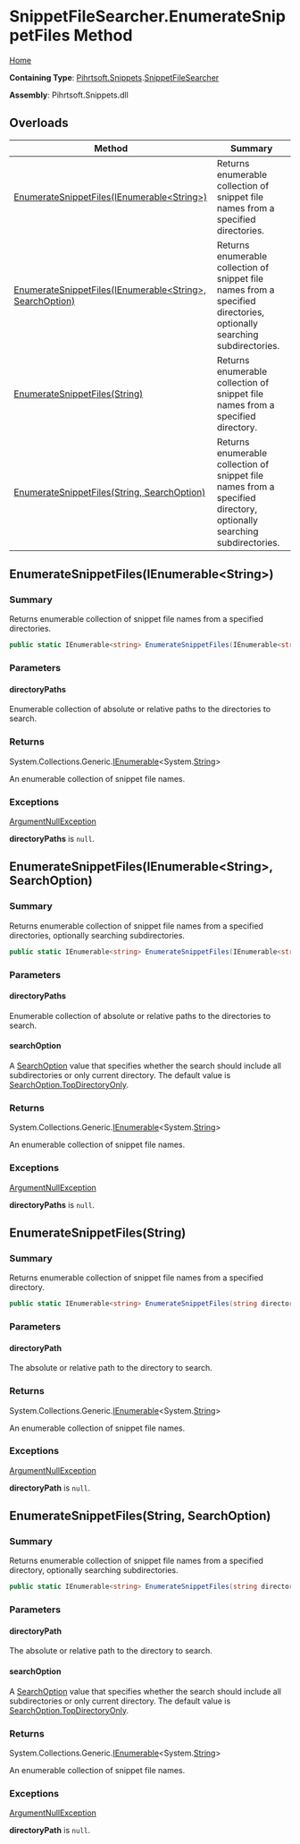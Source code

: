 <a name="_top"></a>

# SnippetFileSearcher\.EnumerateSnippetFiles Method

[Home](../../../../README.md#_top)

**Containing Type**: [Pihrtsoft.Snippets](../../README.md#_top)\.[SnippetFileSearcher](../README.md#_top)

**Assembly**: Pihrtsoft\.Snippets\.dll

## Overloads

| Method | Summary |
| ------ | ------- |
| [EnumerateSnippetFiles(IEnumerable\<String>)](#Pihrtsoft_Snippets_SnippetFileSearcher_EnumerateSnippetFiles_System_Collections_Generic_IEnumerable_System_String__) | Returns enumerable collection of snippet file names from a specified directories\. |
| [EnumerateSnippetFiles(IEnumerable\<String>, SearchOption)](#Pihrtsoft_Snippets_SnippetFileSearcher_EnumerateSnippetFiles_System_Collections_Generic_IEnumerable_System_String__System_IO_SearchOption_) | Returns enumerable collection of snippet file names from a specified directories, optionally searching subdirectories\. |
| [EnumerateSnippetFiles(String)](#Pihrtsoft_Snippets_SnippetFileSearcher_EnumerateSnippetFiles_System_String_) | Returns enumerable collection of snippet file names from a specified directory\. |
| [EnumerateSnippetFiles(String, SearchOption)](#Pihrtsoft_Snippets_SnippetFileSearcher_EnumerateSnippetFiles_System_String_System_IO_SearchOption_) | Returns enumerable collection of snippet file names from a specified directory, optionally searching subdirectories\. |

## EnumerateSnippetFiles\(IEnumerable\<String>\) <a name="Pihrtsoft_Snippets_SnippetFileSearcher_EnumerateSnippetFiles_System_Collections_Generic_IEnumerable_System_String__"></a>

### Summary

Returns enumerable collection of snippet file names from a specified directories\.

```csharp
public static IEnumerable<string> EnumerateSnippetFiles(IEnumerable<string> directoryPaths)
```

### Parameters

#### directoryPaths

Enumerable collection of absolute or relative paths to the directories to search\.

### Returns

System\.Collections\.Generic\.[IEnumerable](https://docs.microsoft.com/en-us/dotnet/api/system.collections.generic.ienumerable-1)\<System\.[String](https://docs.microsoft.com/en-us/dotnet/api/system.string)>

An enumerable collection of snippet file names\.

### Exceptions

[ArgumentNullException](https://docs.microsoft.com/en-us/dotnet/api/system.argumentnullexception)

**directoryPaths** is `null`\.

## EnumerateSnippetFiles\(IEnumerable\<String>, SearchOption\) <a name="Pihrtsoft_Snippets_SnippetFileSearcher_EnumerateSnippetFiles_System_Collections_Generic_IEnumerable_System_String__System_IO_SearchOption_"></a>

### Summary

Returns enumerable collection of snippet file names from a specified directories, optionally searching subdirectories\.

```csharp
public static IEnumerable<string> EnumerateSnippetFiles(IEnumerable<string> directoryPaths, SearchOption searchOption)
```

### Parameters

#### directoryPaths

Enumerable collection of absolute or relative paths to the directories to search\.

#### searchOption

A [SearchOption](https://docs.microsoft.com/en-us/dotnet/api/system.io.searchoption) value that specifies whether the search should include all subdirectories or only current directory\. The default value is [SearchOption.TopDirectoryOnly](https://docs.microsoft.com/en-us/dotnet/api/system.io.searchoption.topdirectoryonly)\.

### Returns

System\.Collections\.Generic\.[IEnumerable](https://docs.microsoft.com/en-us/dotnet/api/system.collections.generic.ienumerable-1)\<System\.[String](https://docs.microsoft.com/en-us/dotnet/api/system.string)>

An enumerable collection of snippet file names\.

### Exceptions

[ArgumentNullException](https://docs.microsoft.com/en-us/dotnet/api/system.argumentnullexception)

**directoryPaths** is `null`\.

## EnumerateSnippetFiles\(String\) <a name="Pihrtsoft_Snippets_SnippetFileSearcher_EnumerateSnippetFiles_System_String_"></a>

### Summary

Returns enumerable collection of snippet file names from a specified directory\.

```csharp
public static IEnumerable<string> EnumerateSnippetFiles(string directoryPath)
```

### Parameters

#### directoryPath

The absolute or relative path to the directory to search\.

### Returns

System\.Collections\.Generic\.[IEnumerable](https://docs.microsoft.com/en-us/dotnet/api/system.collections.generic.ienumerable-1)\<System\.[String](https://docs.microsoft.com/en-us/dotnet/api/system.string)>

An enumerable collection of snippet file names\.

### Exceptions

[ArgumentNullException](https://docs.microsoft.com/en-us/dotnet/api/system.argumentnullexception)

**directoryPath** is `null`\.

## EnumerateSnippetFiles\(String, SearchOption\) <a name="Pihrtsoft_Snippets_SnippetFileSearcher_EnumerateSnippetFiles_System_String_System_IO_SearchOption_"></a>

### Summary

Returns enumerable collection of snippet file names from a specified directory, optionally searching subdirectories\.

```csharp
public static IEnumerable<string> EnumerateSnippetFiles(string directoryPath, SearchOption searchOption)
```

### Parameters

#### directoryPath

The absolute or relative path to the directory to search\.

#### searchOption

A [SearchOption](https://docs.microsoft.com/en-us/dotnet/api/system.io.searchoption) value that specifies whether the search should include all subdirectories or only current directory\. The default value is [SearchOption.TopDirectoryOnly](https://docs.microsoft.com/en-us/dotnet/api/system.io.searchoption.topdirectoryonly)\.

### Returns

System\.Collections\.Generic\.[IEnumerable](https://docs.microsoft.com/en-us/dotnet/api/system.collections.generic.ienumerable-1)\<System\.[String](https://docs.microsoft.com/en-us/dotnet/api/system.string)>

An enumerable collection of snippet file names\.

### Exceptions

[ArgumentNullException](https://docs.microsoft.com/en-us/dotnet/api/system.argumentnullexception)

**directoryPath** is `null`\.

